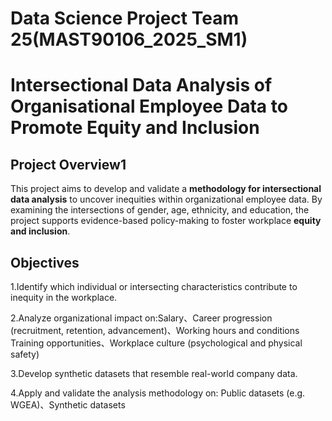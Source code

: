 # Data Science Project Team 25(MAST90106_2025_SM1)
# Intersectional Data Analysis of Organisational Employee Data to Promote Equity and Inclusion 

## Project Overview1
  This project aims to develop and validate a **methodology for intersectional data analysis** to uncover inequities within organizational employee data. By examining the intersections of gender, age, ethnicity, and education, the project supports evidence-based policy-making to foster workplace **equity and inclusion**.
  
## Objectives
 1.Identify which individual or intersecting characteristics contribute to inequity in the workplace.  
 
 2.Analyze organizational impact on:Salary、Career progression (recruitment, retention, advancement)、Working hours and conditions
   Training opportunities、Workplace culture (psychological and physical safety)  
   
 3.Develop synthetic datasets that resemble real-world company data.  
 
 4.Apply and validate the analysis methodology on: Public datasets (e.g. WGEA)、Synthetic datasets  

 
 

